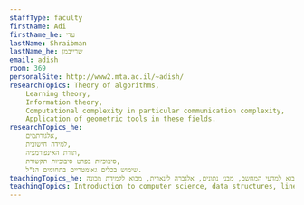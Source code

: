 ```yaml
---
staffType: faculty
firstName: Adi
firstName_he: עדי
lastName: Shraibman
lastName_he: שרייבמן
email: adish
room: 369
personalSite: http://www2.mta.ac.il/~adish/  
researchTopics: Theory of algorithms,
    Learning theory,
    Information theory,
    Computational complexity in particular communication complexity,
    Application of geometric tools in these fields.
researchTopics_he:
    אלגורתמים,
    למידה חישובית, 
    תורת האינפורמציה,
    סיבוכיות בפרט סיבוכיות תקשורת,
    שימוש בכלים גאומטריים בתחומים הנ"ל.
teachingTopics_he: מבוא למדעי המחשב, מבני נתונים, אלגברה לינארית, מבוא ללמידת מכונה.
teachingTopics: Introduction to computer science, data structures, linear algebra, introduction to machine learning.
---
```


